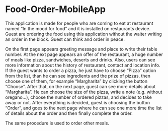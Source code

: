 # Food-Order-MobileApp

This application is made for people who are coming to eat at restaurant named “In the mood for food” and it is installed on restaurants device.
Guest are ordering the food using this application without the waiter writing an order in the block. Guest can think and order in peace.

On the first page appears greeting message and place to write their table number. At the next page appears an offer of the restaurant,
a huge number of meals like pizza, sandwiches, deserts and drinks. Also, users can see more information about the history of restaurant, 
contact and location info. If the guest wants to order a pizza, he just have to choose “Pizza” option from the list, than he can see ingredients and the prize of pizzas,
then choose one of them, for example “Margharita” by clicking the button “Choose”.
After that, on the next page, guest can see more details about “Margharita”. He can choose the size of the pizza, write a note (e.g.  without oregano…), 
choose the number of ordered pizzas, and decides to take away or not. After everything is decided, guest is choosing the button “Order”,
and goes to the next page where he can see one more time the list of details about the order and then finally complete the order. 

The same procedure is used to order other meals.
